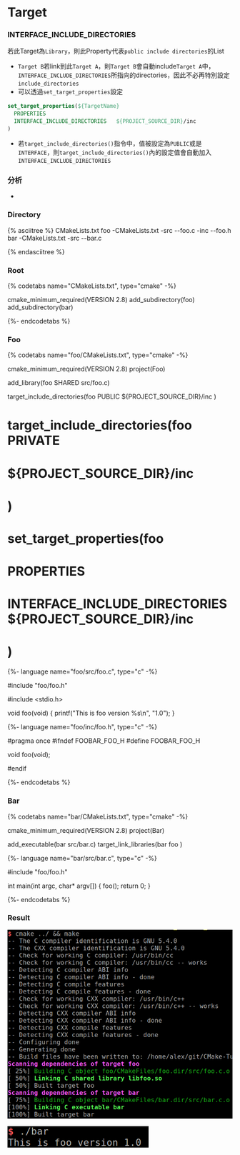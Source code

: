 # Target

<!--
sec
data-title="Target properties"
data-id="1"
data-nopdf="true"
ces
-->
### INTERFACE_INCLUDE_DIRECTORIES
若此Target為`Library`，則此Property代表`public include directories`的List
- `Target B`若link到此`Target A`，則`Target B`會自動include`Target A`中，
`INTERFACE_INCLUDE_DIRECTORIES`所指向的directories，因此不必再特別設定`include_directories`
- 可以透過`set_target_properties`設定

``` CMake
set_target_properties(${TargetName}
  PROPERTIES
  INTERFACE_INCLUDE_DIRECTORIES   ${PROJECT_SOURCE_DIR}/inc
)
```

- 若`target_include_directories()`指令中，值被設定為`PUBLIC`或是`INTERFACE`，則`target_include_directories()`內的設定值會自動加入`INTERFACE_INCLUDE_DIRECTORIES`

<!--endsec-->


<!--
sec
data-title="target_include_directories"
data-id="0"
data-nopdf="true"
ces
-->

### 分析
- 

### Directory

{% asciitree %}
CMakeLists.txt
foo
-CMakeLists.txt
-src
--foo.c
-inc
--foo.h
bar
-CMakeLists.txt
-src
--bar.c



{% endasciitree %}




### Root
{% codetabs name="CMakeLists.txt", type="cmake" -%}



cmake_minimum_required(VERSION 2.8)
add_subdirectory(foo)
add_subdirectory(bar)



{%- endcodetabs %}




### Foo
{% codetabs name="foo/CMakeLists.txt", type="cmake" -%}



cmake_minimum_required(VERSION 2.8)
project(Foo)

add_library(foo SHARED src/foo.c)

target_include_directories(foo PUBLIC
  ${PROJECT_SOURCE_DIR}/inc
)

# target_include_directories(foo PRIVATE
#   ${PROJECT_SOURCE_DIR}/inc
# )

# set_target_properties(foo
#   PROPERTIES
#   INTERFACE_INCLUDE_DIRECTORIES   ${PROJECT_SOURCE_DIR}/inc
# )




{%- language name="foo/src/foo.c", type="c" -%}



#include "foo/foo.h"

#include <stdio.h>

void foo(void)
{
	printf("This is foo version %s\n", "1.0");
}



{%- language name="foo/inc/foo.h", type="c" -%}



#pragma once
#ifndef FOOBAR_FOO_H
#define FOOBAR_FOO_H

void foo(void);

#endif



{%- endcodetabs %}



### Bar
{% codetabs name="bar/CMakeLists.txt", type="cmake" -%}



cmake_minimum_required(VERSION 2.8)
project(Bar)

add_executable(bar src/bar.c)
target_link_libraries(bar
  foo
)



{%- language name="bar/src/bar.c", type="c" -%}



#include "foo/foo.h"

int main(int argc, char* argv[])
{
	foo();
	return 0;
}



{%- endcodetabs %}



### Result

![cmake && make](image/target_include_directories_1.png)

![run](image/target_include_directories_2.png)


<!--endsec-->
